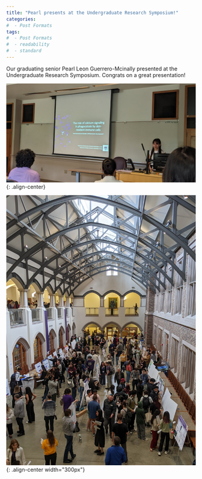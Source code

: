 ```yaml
---
title: "Pearl presents at the Undergraduate Research Symposium!"
categories:
#  - Post Formats
tags:
#  - Post Formats
#  - readability
#  - standard
---
```

Our graduating senior Pearl Leon Guerrero-Mcinally presented at the Undergraduate Research Symposium. Congrats on a great presentation!

![Pearl URS](/assets/images/2024-pearl-urs.jpg){: .align-center}

![URS](/assets/images/2024-urs.jpg){: .align-center width="300px"}